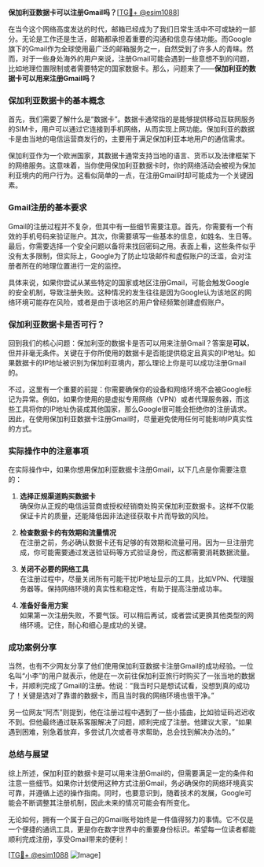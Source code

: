 **保加利亚数据卡可以注册Gmail吗？**[[TG💪+ @esim1088](https://t.me/s/esim1088)]

在当今这个网络高度发达的时代，邮箱已经成为了我们日常生活中不可或缺的一部分。无论是工作还是生活，邮箱都承担着重要的沟通和信息存储功能。而Google旗下的Gmail作为全球使用最广泛的邮箱服务之一，自然受到了许多人的青睐。然而，对于一些身处海外的用户来说，注册Gmail可能会遇到一些意想不到的问题，比如地理位置限制或者需要特定的国家数据卡。那么，问题来了——**保加利亚的数据卡可以用来注册Gmail吗？**

### 保加利亚数据卡的基本概念

首先，我们需要了解什么是“数据卡”。数据卡通常指的是能够提供移动互联网服务的SIM卡，用户可以通过它连接到手机网络，从而实现上网功能。保加利亚的数据卡是由当地的电信运营商发行的，主要用于满足保加利亚本地用户的通信需求。

保加利亚作为一个欧洲国家，其数据卡通常支持当地的语言、货币以及法律框架下的网络服务。这意味着，当你使用保加利亚数据卡时，你的网络活动会被视为保加利亚境内的用户行为。这看似简单的一点，在注册Gmail时却可能成为一个关键因素。

### Gmail注册的基本要求

Gmail的注册过程并不复杂，但其中有一些细节需要注意。首先，你需要有一个有效的手机号码来验证账户。其次，你需要填写一些基本的信息，如姓名、生日等。最后，你需要选择一个安全问题以备将来找回密码之用。表面上看，这些条件似乎没有太多限制，但实际上，Google为了防止垃圾邮件和虚假账户的泛滥，会对注册者所在的地理位置进行一定的监控。

具体来说，如果你尝试从某些特定的国家或地区注册Gmail，可能会触发Google的安全机制，导致注册失败。这种情况的发生往往是因为Google认为该地区的网络环境可能存在风险，或者是由于该地区的用户曾经频繁创建虚假账户。

### 保加利亚数据卡是否可行？

回到我们的核心问题：保加利亚的数据卡是否可以用来注册Gmail？答案是**可以**，但并非毫无条件。关键在于你所使用的数据卡是否能提供稳定且真实的IP地址。如果数据卡的IP地址被识别为保加利亚境内，那么理论上你是可以成功注册Gmail的。

不过，这里有一个重要的前提：你需要确保你的设备和网络环境不会被Google标记为异常。例如，如果你使用的是虚拟专用网络（VPN）或者代理服务器，而这些工具将你的IP地址伪装成其他国家，那么Google很可能会拒绝你的注册请求。因此，在使用保加利亚数据卡注册Gmail时，尽量避免使用任何可能影响IP真实性的方式。

### 实际操作中的注意事项

在实际操作中，如果你想用保加利亚数据卡注册Gmail，以下几点是你需要注意的：

1. **选择正规渠道购买数据卡**  
   确保你从正规的电信运营商或授权经销商处购买保加利亚数据卡。这样不仅能保证卡片的质量，还能降低因非法途径获取卡片而导致的风险。

2. **检查数据卡的有效期和流量情况**  
   在注册之前，务必确认数据卡还有足够的有效期和流量可用。因为一旦注册完成，你可能需要通过发送验证码等方式验证身份，而这都需要消耗数据流量。

3. **关闭不必要的网络工具**  
   在注册过程中，尽量关闭所有可能干扰IP地址显示的工具，比如VPN、代理服务器等。保持网络环境的真实性和稳定性，有助于提高注册成功率。

4. **准备好备用方案**  
   如果第一次注册失败，不要气馁。可以稍后再试，或者尝试更换其他类型的网络环境。记住，耐心和细心是成功的关键。

### 成功案例分享

当然，也有不少网友分享了他们使用保加利亚数据卡注册Gmail的成功经验。一位名叫“小李”的用户就表示，他是在一次前往保加利亚旅行时购买了一张当地的数据卡，并顺利完成了Gmail的注册。他说：“我当时只是想试试看，没想到真的成功了！关键是选对了靠谱的数据卡，而且当时我的网络环境也很干净。”

另一位网友“阿杰”则提到，他在注册过程中遇到了一些小插曲，比如验证码迟迟收不到。但他最终通过联系客服解决了问题，顺利完成了注册。他建议大家，“如果遇到困难，别急着放弃，多尝试几次或者寻求帮助，总会找到解决办法的。”

### 总结与展望

综上所述，保加利亚的数据卡是可以用来注册Gmail的，但需要满足一定的条件和注意一些细节。如果你计划使用这种方式注册Gmail，务必确保你的网络环境真实可靠，并遵循上述的操作指南。同时，也要意识到，随着技术的发展，Google可能会不断调整其注册机制，因此未来的情况可能会有所变化。

无论如何，拥有一个属于自己的Gmail账号始终是一件值得努力的事情。它不仅是一个便捷的通讯工具，更是你在数字世界中的重要身份标识。希望每一位读者都能顺利完成注册，享受Gmail带来的便利！

[[TG💪+ @esim1088](https://t.me/s/esim1088) ![Image](https://i.postimg.cc/4NQfJmqS/Snipaste-2025-05-13-00-14-12.png)]
